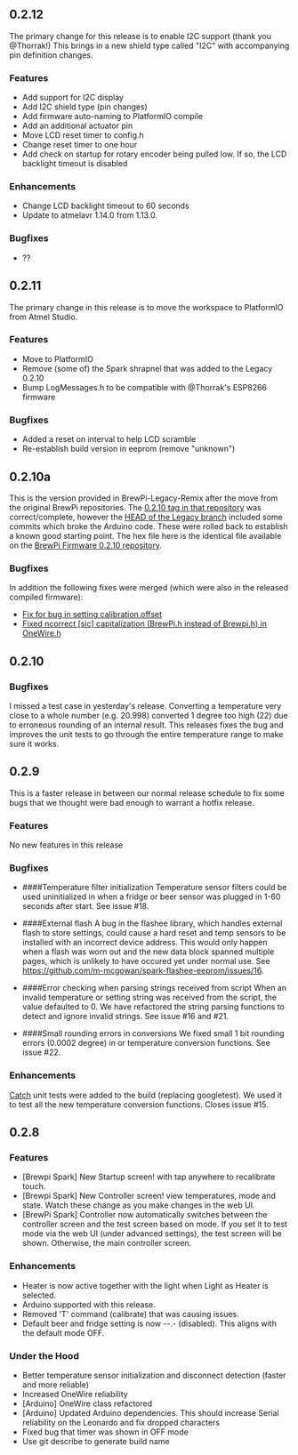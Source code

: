 ## 0.2.12
The primary change for this release is to enable I2C support (thank you @Thorrak!)  This brings in a new shield type called "I2C" with accompanying pin definition changes.

### Features
 - Add support for I2C display
 - Add I2C shield type (pin changes)
 - Add firmware auto-naming to PlatformIO compile
 - Add an additional actuator pin
 - Move LCD reset timer to config.h
 - Change reset timer to one hour
 - Add check on startup for rotary encoder being pulled low.  If so, the LCD backlight timeout is disabled

### Enhancements
 - Change LCD backlight timeout to 60 seconds
 - Update to atmelavr 1.14.0 from 1.13.0.

### Bugfixes
 - ??


## 0.2.11
The primary change in this release is to move the workspace to PlatformIO from Atmel Studio.

### Features
 - Move to PlatformIO
 - Remove (some of) the Spark shrapnel that was added to the Legacy 0.2.10
 - Bump LogMessages.h to be compatible with @Thorrak's ESP8266 firmware

### Bugfixes
 - Added a reset on interval to help LCD scramble
 - Re-establish build version in eeprom (remove "unknown")

## 0.2.10a
This is the version provided in BrewPi-Legacy-Remix after the move from the original BrewPi repositories.  The [0.2.10 tag in that repository](https://github.com/BrewPi/firmware/releases/tag/0.2.10) was correct/complete, however the [HEAD of the Legacy branch](https://github.com/BrewPi/firmware/tree/legacy) included some commits which broke the Arduino code.  These were rolled back to establish a known good starting point.  The hex file here is the identical file available on the [BrewPi Firmware 0.2.10 repository](https://github.com/BrewPi/firmware/releases/tag/0.2.10).
### Bugfixes
  In addition the following fixes were merged (which were also in the released compiled firmware):
- [Fix for bug in setting calibration offset ](https://github.com/BrewPi/firmware/commit/41ccbd502540cad60fdeb5a82e3b6e14444cafbe)
- [Fixed ncorrect [sic] capitalization (BrewPi.h instead of Brewpi.h) in OneWire.h](https://github.com/BrewPi/firmware/commit/c0a4cef2df38bb206163fda964ddfa48907b0c10)

## 0.2.10
### Bugfixes
I missed a test case in yesterday's release. Converting a temperature very close to a whole number (e.g. 20.998) converted 1 degree too high (22) due to erroneous rounding of an internal result. This releases fixes the bug and improves the unit tests to go through the entire temperature range to make sure it works.

## 0.2.9
This is a faster release in between our normal release schedule to fix some bugs that we thought were bad enough to warrant a hotfix release.

### Features
No new features in this release

### Bugfixes
- ####Temperature filter initialization
Temperature sensor filters could be used uninitialized in when a fridge or beer sensor was plugged in 1-60 seconds after start. See issue #18.

- ####External flash
A bug in the flashee library, which handles external flash to store settings, could cause a hard reset and temp sensors to be installed with an incorrect device address. This would only happen when a flash was worn out and the new data block spanned multiple pages, which is unlikely to have occured yet under normal use. See https://github.com/m-mcgowan/spark-flashee-eeprom/issues/16.

- ####Error checking when parsing strings received from script
When an invalid temperature or setting string was received from the script, the value defaulted to 0. We have refactored the string parsing functions to detect and ignore invalid strings. See issue #16 and #21.

- ####Small rounding errors in conversions
We fixed small 1 bit rounding errors (0.0002 degree) in or temperature conversion functions. See issue #22.


### Enhancements
[Catch](https://github.com/philsquared/Catch) unit tests were added to the build (replacing googletest). We used it to test all the new temperature conversion functions. Closes issue #15.


## 0.2.8

### Features

- [Brewpi Spark] New Startup screen! with tap anywhere to recalibrate touch.
- [Brewpi Spark] New Controller screen! view temperatures, mode and state. Watch these change as you make changes in the web UI. 
- [BrewPi Spark] Controller now automatically switches between the controller screen and the test screen based on mode. If you set it to test mode via the web UI (under advanced settings), the test screen will be shown. Otherwise, the main controller screen.

### Enhancements

- Heater is now active together with the light when Light as Heater is selected.
- Arduino supported with this release.
- Removed 'T' command (calibrate) that was causing issues.
- Default beer and fridge setting is now --.- (disabled). This aligns with the default mode OFF.


### Under the Hood

- Better temperature sensor initialization and disconnect detection (faster and more reliable)
- Increased OneWire reliability
- [Arduino] OneWire class refactored
- [Arduino] Updated Arduino dependencies. This should increase Serial reliability on the Leonardo and fix dropped characters
- Fixed bug that timer was shown in OFF mode
- Use git describe to generate build name
